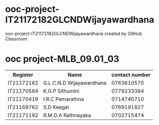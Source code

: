 # ooc-project-IT21172182GLCNDWijayawardhana
ooc-project-IT21172182GLCNDWijayawardhana created by GitHub Classroom
# ooc project-MLB_09.01_03

 <table>
   <tr>
     <th>Register</th>
     <th>Name</th>
     <th>contact number</th>
     <tr>
     <td>IT21172182</td>
     <td>G.L.C.N.D Wijayawardhana</td>
    <td>0763610570</td>
   </tr>
   <tr>
     <td>IT21170584</td>
     <td>K.G.P Sithumini</td>
     <td>0779233384</td>
     </tr>
   <tr>
     <td>IT21170416</td>
<td>I.R.C Pemarathna</td>
<td>0714740710</td>
   </tr>
  <tr>
    <td>IT21169762</td>
    <td>S.D Keegal</td>
    <td>0769191827</td>
  </tr>
   <tr>
     <td>IT21171192</td>
     <td>R.M.D.A Rathnayaka</td>
     <td>0702715474</td>
   </tr>
 </table>

 

